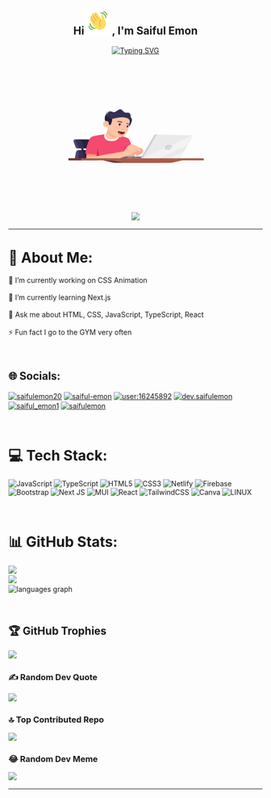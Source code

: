 <section align="center">
<h1 align="center">Hi<img src="Wave.gif" height="55" width="55" />, I'm Saiful Emon</h1>
<a href="https://git.io/typing-svg"><img src="https://readme-typing-svg.herokuapp.com?font=Fira+Code&pause=1000&color=FFD00E&center=true&vCenter=true&width=435&lines=Frontend+Web+Developer;JavaScript+Programmer;React.js+Developer;Shopify+Expert" alt="Typing SVG" /></a>
<p align="center"><img src="programiing.gif" width="400" height="250"  /></p>
<br/>
<p align="center"> <img src="https://komarev.com/ghpvc/?username=saifulemon&label=Profile%20views&color=0e75b6&style=flat"/></p>
<hr />
</section>  

# 💫 About Me:
🔭 I’m currently working on CSS Animation<br><br>🌱 I’m currently learning Next.js<br><br>💬 Ask me about HTML, CSS, JavaScript, TypeScript, React<br><br>⚡ Fun fact I go to the GYM very often


<br />


## 🌐 Socials:
<p>
<a href="https://twitter.com/saifulemon20" target="blank"><img align="center" src="https://raw.githubusercontent.com/rahuldkjain/github-profile-readme-generator/master/src/images/icons/Social/twitter.svg" alt="saifulemon20" height="30" width="40" /></a>
<a href="https://linkedin.com/in/saiful-emon" target="blank"><img align="center" src="https://raw.githubusercontent.com/rahuldkjain/github-profile-readme-generator/master/src/images/icons/Social/linked-in-alt.svg" alt="saiful-emon" height="30" width="40" /></a>
<a href="https://stackoverflow.com/users/user:16245892" target="blank"><img align="center" src="https://raw.githubusercontent.com/rahuldkjain/github-profile-readme-generator/master/src/images/icons/Social/stack-overflow.svg" alt="user:16245892" height="30" width="40" /></a>
<a href="https://fb.com/dev.saifulemon" target="blank"><img align="center" src="https://raw.githubusercontent.com/rahuldkjain/github-profile-readme-generator/master/src/images/icons/Social/facebook.svg" alt="dev.saifulemon" height="30" width="40" /></a>
<a href="https://instagram.com/dev.saifulemon" target="blank"><img align="center" src="https://raw.githubusercontent.com/rahuldkjain/github-profile-readme-generator/master/src/images/icons/Social/instagram.svg" alt="saiful_emon1" height="30" width="40" /></a>
<a href="https://www.hackerrank.com/saifulemon" target="blank"><img align="center" src="https://raw.githubusercontent.com/rahuldkjain/github-profile-readme-generator/master/src/images/icons/Social/hackerrank.svg" alt="saifulemon" height="30" width="40" /></a>
</p>
<br />

# 💻 Tech Stack:
![JavaScript](https://img.shields.io/badge/javascript-%23323330.svg?style=for-the-badge&logo=javascript&logoColor=%23F7DF1E) ![TypeScript](https://img.shields.io/badge/typescript-%23007ACC.svg?style=for-the-badge&logo=typescript&logoColor=white) ![HTML5](https://img.shields.io/badge/html5-%23E34F26.svg?style=for-the-badge&logo=html5&logoColor=white) ![CSS3](https://img.shields.io/badge/css3-%231572B6.svg?style=for-the-badge&logo=css3&logoColor=white) ![Netlify](https://img.shields.io/badge/netlify-%23000000.svg?style=for-the-badge&logo=netlify&logoColor=#00C7B7) ![Firebase](https://img.shields.io/badge/firebase-%23039BE5.svg?style=for-the-badge&logo=firebase) ![Bootstrap](https://img.shields.io/badge/bootstrap-%23563D7C.svg?style=for-the-badge&logo=bootstrap&logoColor=white) ![Next JS](https://img.shields.io/badge/Next-black?style=for-the-badge&logo=next.js&logoColor=white) ![MUI](https://img.shields.io/badge/MUI-%230081CB.svg?style=for-the-badge&logo=material-ui&logoColor=white) ![React](https://img.shields.io/badge/react-%2320232a.svg?style=for-the-badge&logo=react&logoColor=%2361DAFB) ![TailwindCSS](https://img.shields.io/badge/tailwindcss-%2338B2AC.svg?style=for-the-badge&logo=tailwind-css&logoColor=white) ![Canva](https://img.shields.io/badge/Canva-%2300C4CC.svg?style=for-the-badge&logo=Canva&logoColor=white) ![LINUX](https://img.shields.io/badge/Linux-FCC624?style=for-the-badge&logo=linux&logoColor=black)

<br/>

# 📊 GitHub Stats:
![](https://github-readme-stats.vercel.app/api?username=saifulemon&theme=yeblu&hide_border=false&include_all_commits=true&count_private=true)<br/>
![](https://github-readme-streak-stats.herokuapp.com/?user=saifulemon&theme=yeblu&hide_border=false)<br/>
<img src="https://github-readme-stats.vercel.app/api/top-langs?locale=en&hide_title=false&layout=compact&card_width=420&langs_count=11&theme=yeblu&hide_border=false&username=saifulemon" height="200" alt="languages graph"  />

<br/>

## 🏆 GitHub Trophies
![](https://github-profile-trophy.vercel.app/?username=saifulemon&theme=radical&no-frame=false&no-bg=false&margin-w=4)

### ✍️ Random Dev Quote
![](https://quotes-github-readme.vercel.app/api?type=vetical&theme=radical)

### 🔝 Top Contributed Repo
![](https://github-contributor-stats.vercel.app/api?username=saifulemon&limit=5&theme=gruvbox&combine_all_yearly_contributions=true)

### 😂 Random Dev Meme
<img src='https://randommeme-five.vercel.app/' style="height: 400px;"/>

---

